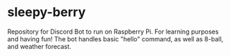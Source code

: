 # sleepy-berry
Repository for Discord Bot to run on Raspberry Pi. For learning purposes and having fun!
The bot handles basic "hello" command, as well as 8-ball, and weather forecast.
